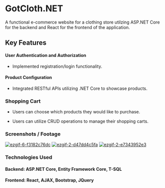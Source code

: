 
# GotCloth.NET

A functional e-commerce website for a clothing store utilzing ASP.NET Core for the backend and React for the frontend of the application.

## Key Features

#### User Authentication and Authorization
- Implemented registration/login functionality.

#### Product Configuration
- Integrated RESTful APIs utilizing .NET Core to showcase products.

### Shopping Cart
- Users can choose which products they would like to purchase.

- Users can utilize CRUD operations to manage their shopping carts.

### Screenshots / Footage

<a href='https://postimg.cc/p9CYjy9P' target='_blank'><img src='https://i.postimg.cc/p9CYjy9P/ezgif-6-f3182c76dc.gif' border='0' alt='ezgif-6-f3182c76dc'/></a>
<a href='https://postimg.cc/wR6JhC0k' target='_blank'><img src='https://i.postimg.cc/wR6JhC0k/ezgif-2-d47dd4c5fa.gif' border='0' alt='ezgif-2-d47dd4c5fa'/></a>
<a href='https://postimg.cc/tsmL8y6Y' target='_blank'><img src='https://i.postimg.cc/tsmL8y6Y/ezgif-2-e7343952e3.gif' border='0' alt='ezgif-2-e7343952e3'/></a>

### Technologies Used
#### Backend: ASP.NET Core, Entity Framework Core, T-SQL

#### Frontend: React, AJAX, Bootstrap, JQuery 